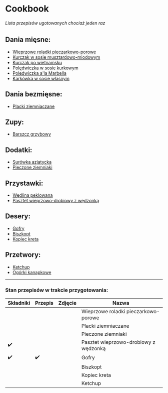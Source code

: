 # Cookbook
###### Lista przepisów ugotowanych chociaż jeden raz 

## Dania mięsne:
- [Wieprzowe roladki pieczarkowo-porowe](meats/Wieprzowe_roladki_pieczarkowo-porowe.md)
- [Kurczak w sosie musztardowo-miodowym](meats/Kurczak_w_sosie_musztardowo-miodowym.md)
- [Kurczak po wietnamsku](meats/Kurczak_po_wietnamsku.md)
- [Polędwiczka w sosie kurkowym](meats/Poledwiczka_w_sosie_kurkowym.md)
- [Polędwiczka a'la Marbella](meats/Poledwiczka_a-la_Marbella.md)
- [Karkówka w sosie własnym](meats/Karkowka_w_sosie_wlasnym.md)

## Dania bezmięsne:
- [Placki ziemniaczane](vegs/Placki_ziemniaczane.md)

## Zupy:
- [Barszcz grzybowy](soups/Barszcz_grzybowy.md)

## Dodatki:
- [Surówka azjatycka](sides/Surowka_azjatycka.md)
- [Pieczone ziemniaki](sides/Pieczone_ziemniaki.md)

## Przystawki:
- [Wędlina peklowana](starters/Wedlina_peklowana.md)
- [Pasztet wieprzowo-drobiowy z wędzonką](starters/Pasztet_wieprzowo-drobiowy_z_wedzonka.md)

## Desery:
- [Gofry](desserts/Gofry.md)
- [Biszkopt](desserts/Biszkopt.md)
- [Kopiec kreta](desserts/Kopiec_kreta.md)

## Przetwory:
- [Ketchup](preserves/Ketchup.md)
- [Ogórki kanapkowe](preserves/Ogorki_kanapkowe.md)

---
### Stan przepisów w trakcie przygotowania:
| Składniki | Przepis | Zdjęcie | Nazwa | 
| --- | --- | --- | --- |
|  |  |  | Wieprzowe roladki pieczarkowo-porowe |
|  |  |  | Placki ziemniaczane |
|  |  |  | Pieczone ziemniaki |
| ✔️ |  |  | Pasztet wieprzowo-drobiowy z wędzonką |
| ✔️ | ✔️ |  | Gofry |
|  |  |  | Biszkopt |
|  |  |  | Kopiec kreta |
|  |  |  | Ketchup |
